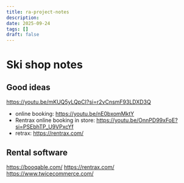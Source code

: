 ```yaml
---
title: ra-project-notes
description: 
date: 2025-09-24
tags: []
draft: false
---
```


# Ski shop notes


## Good ideas 

https://youtu.be/mKUQ5yLQpCI?si=r2vCnsmF93LDXD3Q


- online booking: https://youtu.be/nE0bxomMktY
- Rentrax online booking in store: https://youtu.be/OnnPD99xFoE?si=PSEbhTP_U9VPxcYf
- retrax: https://rentrax.com/


## Rental software
https://booqable.com/
https://rentrax.com/
https://www.twicecommerce.com/
